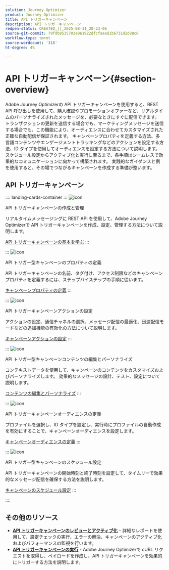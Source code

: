 ```yaml
---
solution: Journey Optimizer
product: Journey Optimizer
title: API トリガーキャンペーン
description: API トリガーキャンペーン
redpen-status: CREATED_||_2025-08-11_20-23-06
source-git-commit: 79fdb9535703e961922dfcfaaad1b6731d2d88c0
workflow-type: tm+mt
source-wordcount: '318'
ht-degree: 4%

---
```



# API トリガーキャンペーン{#section-overview}

Adobe Journey Optimizerの API トリガーキャンペーンを使用すると、REST API 呼び出しを使用して、購入確認やプロモーションオファーなど、リアルタイムのパーソナライズされたメッセージを、必要なときにすぐに配信できます。 トランザクションの更新を送信する場合でも、マーケティングメッセージを送信する場合でも、この機能により、オーディエンスに合わせてカスタマイズされた正確な自動配信が保証されます。 キャンペーンプロパティを定義する方法、多言語コンテンツやエンゲージメントトラッキングなどのアクションを設定する方法、ID タイプを使用してオーディエンスを設定する方法について説明します。 スケジュール設定からアクティブ化と実行に至るまで、各手順はシームレスで効果的なコミュニケーションに向かって構築されます。 実践的なガイダンスと例を使用すると、その場でつながるキャンペーンを作成する準備が整います。

## API トリガーキャンペーン

:::: landing-cards-container
:::
![icon](https://cdn.experienceleague.adobe.com/icons/circle-play.svg)

API トリガーキャンペーンの作成と管理

リアルタイムメッセージングに REST API を使用して、Adobe Journey Optimizerで API トリガーキャンペーンを作成、設定、管理する方法について説明します。

[API トリガーキャンペーンの基本を学ぶ](../using/campaigns/api-triggered-campaigns.md)
:::

:::
![icon](https://cdn.experienceleague.adobe.com/icons/list-check.svg)

API トリガー型キャンペーンのプロパティの定義

API トリガーキャンペーンの名前、タグ付け、アクセス制限などのキャンペーンプロパティを定義するには、ステップバイステップの手順に従います。

[キャンペーンプロパティの定義](../using/campaigns/api-triggered-campaign-properties.md)
:::

:::
![icon](https://cdn.experienceleague.adobe.com/icons/gear.svg)

API トリガーキャンペーンアクションの設定

アクションの設定、通信チャネルの選択、メッセージ配信の最適化、迅速配信モードなどの追加機能の有効化の方法について説明します。

[キャンペーンアクションの設定](../using/campaigns/api-triggered-campaign-action.md)
:::

:::
![icon](https://cdn.experienceleague.adobe.com/icons/bullseye.svg)

API トリガー型キャンペーンコンテンツの編集とパーソナライズ

コンテキストデータを使用して、キャンペーンのコンテンツをカスタマイズおよびパーソナライズします。 効果的なメッセージの設計、テスト、設定について説明します。

[コンテンツの編集とパーソナライズ](../using/campaigns/api-triggered-campaign-content.md)
:::

:::
![icon](https://cdn.experienceleague.adobe.com/icons/users.svg)

API トリガーキャンペーンオーディエンスの定義

プロファイルを選択し、ID タイプを設定し、実行時にプロファイルの自動作成を有効にすることで、キャンペーンオーディエンスを設定します。

[キャンペーンオーディエンスの定義](../using/campaigns/api-triggered-campaign-audience.md)
:::

:::
![icon](https://cdn.experienceleague.adobe.com/icons/clock.svg)

API トリガー型キャンペーンのスケジュール設定

API トリガーキャンペーンの開始時刻と終了時刻を設定して、タイムリーで効果的なメッセージ配信を確保する方法を説明します。

[キャンペーンのスケジュール設定](../using/campaigns/api-triggered-campaign-schedule.md)
:::

::::


## その他のリソース

- **[API トリガーキャンペーンのレビューとアクティブ化](../using/campaigns/review-activate-api-triggered-campaign.md)** – 詳細なレポートを使用して、設定チェックの実行、エラーの解決、キャンペーンのアクティブ化およびパフォーマンスの監視を行います。
- **[API トリガーキャンペーンの実行](../using/campaigns/trigger-campaigns.md)** - Adobe Journey Optimizerで cURL リクエストを取得し、ペイロードを作成し、API トリガーキャンペーンを効果的にトリガーする方法を説明します。
